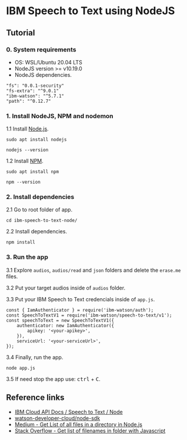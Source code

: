 # IBM Speech to Text using NodeJS

## Tutorial

### 0. System requirements
* OS: WSL/Ubuntu 20.04 LTS
* NodeJS version >= v10.19.0
* NodeJS dependencies.
```
"fs": "0.0.1-security"
"fs-extra": "^9.0.1"
"ibm-watson": "^5.7.1"
"path": "^0.12.7"
```

### 1. Install NodeJS, NPM and nodemon
1.1 Install [Node.js](https://nodejs.org/en/).
```
sudo apt install nodejs
```
```
nodejs --version
```

1.2 Install [NPM](https://www.npmjs.com/).
```
sudo apt install npm
```
```
npm --version
```

### 2. Install dependencies
2.1 Go to root folder of app.
```
cd ibm-speech-to-text-node/
```

2.2 Install dependencies.
```
npm install
```

### 3. Run the app
3.1 Explore `audios`, `audios/read` and `json` folders and delete the `erase.me` files.

3.2 Put your target audios inside of `audios` folder.

3.3 Put your IBM Speech to Text credencials inside of `app.js`.
```
const { IamAuthenticator } = require('ibm-watson/auth');
const SpeechToTextV1 = require('ibm-watson/speech-to-text/v1');
const speechToText = new SpeechToTextV1({
    authenticator: new IamAuthenticator({
        apikey: '<your-apikey>',
    }),
    serviceUrl: '<your-serviceUrl>',
});
```

3.4 Finally, run the app.
```
node app.js
```

3.5 If need stop the app use: <kbd>ctrl</kbd> + <kbd>C</kbd>.

## Reference links
* [IBM Cloud API Docs / Speech to Text / Node](https://cloud.ibm.com/apidocs/speech-to-text?code=node)
* [watson-developer-cloud/node-sdk](https://github.com/watson-developer-cloud/node-sdk/blob/master/examples/speech_to_text.v1.js)
* [Medium - Get List of all files in a directory in Node.js](https://medium.com/stackfame/get-list-of-all-files-in-a-directory-in-node-js-befd31677ec5)
* [Stack Overflow - Get list of filenames in folder with Javascript](https://stackoverflow.com/questions/31274329/get-list-of-filenames-in-folder-with-javascript)